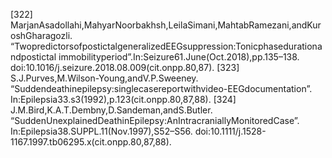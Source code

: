 [322] MarjanAsadollahi,MahyarNoorbakhsh,LeilaSimani,MahtabRamezani,andKuroshGharagozli.
“TwopredictorsofpostictalgeneralizedEEGsuppression:Tonicphasedurationandpostictal
immobilityperiod”.In:Seizure61.June(Oct.2018),pp.135–138.
doi:10.1016/j.seizure.2018.08.009(cit.onpp.80,87).
[323] S.J.Purves,M.Wilson-Young,andV.P.Sweeney.
“Suddendeathinepilepsy:singlecasereportwithvideo-EEGdocumentation”.
In:Epilepsia33.s3(1992),p.123(cit.onpp.80,87,88).
[324] J.M.Bird,K.A.T.Dembny,D.Sandeman,andS.Butler.
“SuddenUnexplainedDeathinEpilepsy:AnIntracraniallyMonitoredCase”.
In:Epilepsia38.SUPPL.11(Nov.1997),S52–S56.
doi:10.1111/j.1528-1167.1997.tb06295.x(cit.onpp.80,87,88).